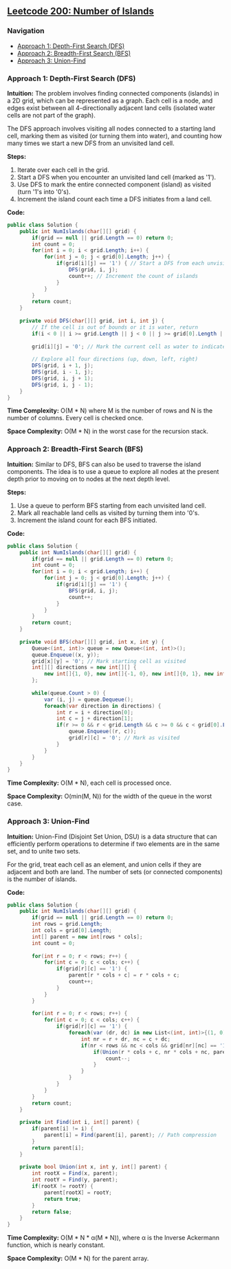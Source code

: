 ## [Leetcode 200: Number of Islands](https://leetcode.com/problems/number-of-islands/)

### Navigation
- [Approach 1: Depth-First Search (DFS)](#approach-1-depth-first-search-dfs)
- [Approach 2: Breadth-First Search (BFS)](#approach-2-breadth-first-search-bfs)
- [Approach 3: Union-Find](#approach-3-union-find)

### Approach 1: Depth-First Search (DFS)

**Intuition:**
The problem involves finding connected components (islands) in a 2D grid, which can be represented as a graph. Each cell is a node, and edges exist between all 4-directionally adjacent land cells (isolated water cells are not part of the graph).

The DFS approach involves visiting all nodes connected to a starting land cell, marking them as visited (or turning them into water), and counting how many times we start a new DFS from an unvisited land cell.

**Steps:**
1. Iterate over each cell in the grid.
2. Start a DFS when you encounter an unvisited land cell (marked as '1').
3. Use DFS to mark the entire connected component (island) as visited (turn '1's into '0's).
4. Increment the island count each time a DFS initiates from a land cell.

**Code:**

```csharp
public class Solution {
    public int NumIslands(char[][] grid) {
        if(grid == null || grid.Length == 0) return 0;
        int count = 0;
        for(int i = 0; i < grid.Length; i++) {
            for(int j = 0; j < grid[0].Length; j++) {
                if(grid[i][j] == '1') { // Start a DFS from each unvisited land cell
                    DFS(grid, i, j);
                    count++; // Increment the count of islands
                }
            }
        }
        return count;
    }
    
    private void DFS(char[][] grid, int i, int j) {
        // If the cell is out of bounds or it is water, return
        if(i < 0 || i >= grid.Length || j < 0 || j >= grid[0].Length || grid[i][j] == '0') return;
        
        grid[i][j] = '0'; // Mark the current cell as water to indicate it's visited
        
        // Explore all four directions (up, down, left, right)
        DFS(grid, i + 1, j);
        DFS(grid, i - 1, j);
        DFS(grid, i, j + 1);
        DFS(grid, i, j - 1);
    }
}
```

**Time Complexity:** O(M * N) where M is the number of rows and N is the number of columns. Every cell is checked once.

**Space Complexity:** O(M * N) in the worst case for the recursion stack.

### Approach 2: Breadth-First Search (BFS)

**Intuition:**
Similar to DFS, BFS can also be used to traverse the island components. The idea is to use a queue to explore all nodes at the present depth prior to moving on to nodes at the next depth level.

**Steps:**
1. Use a queue to perform BFS starting from each unvisited land cell.
2. Mark all reachable land cells as visited by turning them into '0's.
3. Increment the island count for each BFS initiated.

**Code:**

```csharp
public class Solution {
    public int NumIslands(char[][] grid) {
        if(grid == null || grid.Length == 0) return 0;
        int count = 0;
        for(int i = 0; i < grid.Length; i++) {
            for(int j = 0; j < grid[0].Length; j++) {
                if(grid[i][j] == '1') {
                    BFS(grid, i, j);
                    count++;
                }
            }
        }
        return count;
    }
    
    private void BFS(char[][] grid, int x, int y) {
        Queue<(int, int)> queue = new Queue<(int, int)>();
        queue.Enqueue((x, y));
        grid[x][y] = '0'; // Mark starting cell as visited
        int[][] directions = new int[][] {
            new int[]{1, 0}, new int[]{-1, 0}, new int[]{0, 1}, new int[]{0, -1}
        };
        
        while(queue.Count > 0) {
            var (i, j) = queue.Dequeue();
            foreach(var direction in directions) {
                int r = i + direction[0];
                int c = j + direction[1];
                if(r >= 0 && r < grid.Length && c >= 0 && c < grid[0].Length && grid[r][c] == '1') {
                    queue.Enqueue((r, c));
                    grid[r][c] = '0'; // Mark as visited
                }
            }
        }
    }
}
```

**Time Complexity:** O(M * N), each cell is processed once.

**Space Complexity:** O(min(M, N)) for the width of the queue in the worst case.

### Approach 3: Union-Find

**Intuition:**
Union-Find (Disjoint Set Union, DSU) is a data structure that can efficiently perform operations to determine if two elements are in the same set, and to unite two sets. 

For the grid, treat each cell as an element, and union cells if they are adjacent and both are land. The number of sets (or connected components) is the number of islands.

**Code:**

```csharp
public class Solution {
    public int NumIslands(char[][] grid) {
        if(grid == null || grid.Length == 0) return 0;
        int rows = grid.Length;
        int cols = grid[0].Length;
        int[] parent = new int[rows * cols];
        int count = 0;
        
        for(int r = 0; r < rows; r++) {
            for(int c = 0; c < cols; c++) {
                if(grid[r][c] == '1') {
                    parent[r * cols + c] = r * cols + c;
                    count++;
                }
            }
        }
        
        for(int r = 0; r < rows; r++) {
            for(int c = 0; c < cols; c++) {
                if(grid[r][c] == '1') {
                    foreach(var (dr, dc) in new List<(int, int)>{(1, 0), (0, 1)}) {
                        int nr = r + dr, nc = c + dc;
                        if(nr < rows && nc < cols && grid[nr][nc] == '1') {
                            if(Union(r * cols + c, nr * cols + nc, parent)) {
                                count--;
                            }
                        }
                    }
                }
            }
        }
        return count;
    }
    
    private int Find(int i, int[] parent) {
        if(parent[i] != i) {
            parent[i] = Find(parent[i], parent); // Path compression
        }
        return parent[i];
    }
    
    private bool Union(int x, int y, int[] parent) {
        int rootX = Find(x, parent);
        int rootY = Find(y, parent);
        if(rootX != rootY) {
            parent[rootX] = rootY;
            return true;
        }
        return false;
    }
}
```

**Time Complexity:** O(M * N * α(M * N)), where α is the Inverse Ackermann function, which is nearly constant.

**Space Complexity:** O(M * N) for the parent array.

